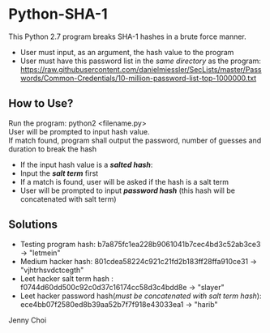 # Python-SHA-1
This Python 2.7 program breaks SHA-1 hashes in a brute force manner.
* User must input, as an argument, the hash value to the program 
* User must have this password list in the _same directory_ as the program: https://raw.githubusercontent.com/danielmiessler/SecLists/master/Passwords/Common-Credentials/10-million-password-list-top-1000000.txt

## How to Use? 
Run the program: python2 <filename.py>  
User will be prompted to input hash value.  
If match found, program shall output the password, number of guesses and duration to break the hash 
* If the input hash value is a **_salted hash_**: 
* Input the **_salt term_** first 
* If a match is found, user will be asked if the hash is a salt term 
* User will be prompted to input **_password hash_** (this hash will be concatenated with salt term)  


## Solutions 
* Testing program hash: b7a875fc1ea228b9061041b7cec4bd3c52ab3ce3 -> "letmein"
* Medium hacker hash: 801cdea58224c921c21fd2b183ff28ffa910ce31 -> "vjhtrhsvdctcegth"
* Leet hacker salt term hash : f0744d60dd500c92c0d37c16174cc58d3c4bdd8e -> "slayer"
* Leet hacker password hash(_must be concatenated with salt term hash_): ece4bb07f2580ed8b39aa52b7f7f918e43033ea1 -> "harib" 

Jenny Choi
